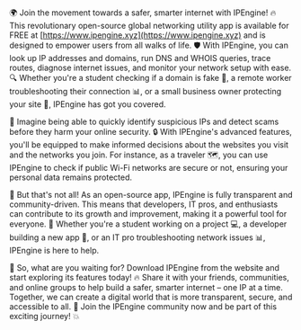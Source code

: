 🌍 Join the movement towards a safer, smarter internet with IPEngine! 🔥 This revolutionary open-source global networking utility app is available for FREE at [https://www.ipengine.xyz](https://www.ipengine.xyz) and is designed to empower users from all walks of life. 🛡️ With IPEngine, you can look up IP addresses and domains, run DNS and WHOIS queries, trace routes, diagnose internet issues, and monitor your network setup with ease. 🔍 Whether you're a student checking if a domain is fake 💸, a remote worker troubleshooting their connection 📊, or a small business owner protecting your site 🏢, IPEngine has got you covered.

📡 Imagine being able to quickly identify suspicious IPs and detect scams before they harm your online security. 🔒 With IPEngine's advanced features, you'll be equipped to make informed decisions about the websites you visit and the networks you join. For instance, as a traveler 🗺️, you can use IPEngine to check if public Wi-Fi networks are secure or not, ensuring your personal data remains protected.

🚀 But that's not all! As an open-source app, IPEngine is fully transparent and community-driven. This means that developers, IT pros, and enthusiasts can contribute to its growth and improvement, making it a powerful tool for everyone. 🤝 Whether you're a student working on a project 💻, a developer building a new app 📱, or an IT pro troubleshooting network issues 📊, IPEngine is here to help.

💪 So, what are you waiting for? Download IPEngine from the website and start exploring its features today! 🔥 Share it with your friends, communities, and online groups to help build a safer, smarter internet – one IP at a time. Together, we can create a digital world that is more transparent, secure, and accessible to all. 🌟 Join the IPEngine community now and be part of this exciting journey! 💥